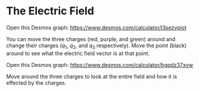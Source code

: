 # The Electric Field

Open this Desmos graph: https://www.desmos.com/calculator/l3sezvpjot

You can move the three charges (red, purple, and green) around and change their charges ($q_1$, $q_2$, and $q_3$ respectively). Move the point (black) around to see what the electric field vector is at that point.



Open this Desmos graph: https://www.desmos.com/calculator/bgqdz37xvw

Move around the three charges to look at the entire field and how it is effected by the charges.

